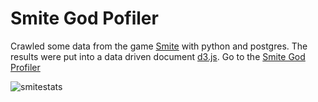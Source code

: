 Smite God Pofiler
==========

Crawled some data from the game [Smite](https://account.hirezstudios.com/smitegame/default.aspx?ok=) with python and postgres. The results were put into a data driven document [d3.js](https://d3js.org/).
Go to the [Smite God Profiler](https://aahammer.github.io/smitestats.app/)

![smitestats](https://media.giphy.com/media/583Q0BUBtxCSYYR5NT/giphy.gif)
